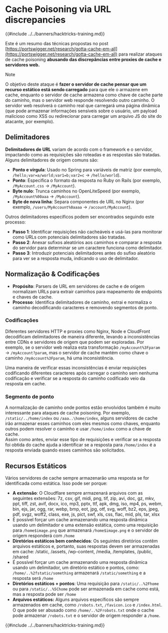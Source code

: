 # Cache Poisoning via URL discrepancies

{{#include ../../banners/hacktricks-training.md}}

Este é um resumo das técnicas propostas no post [https://portswigger.net/research/gotta-cache-em-all](https://portswigger.net/research/gotta-cache-em-all) para realizar ataques de cache poisoning **abusando das discrepâncias entre proxies de cache e servidores web.**

> [!NOTE]
> O objetivo deste ataque é **fazer o servidor de cache pensar que um recurso estático está sendo carregado** para que ele o armazene em cache, enquanto o servidor de cache armazena como chave de cache parte do caminho, mas o servidor web responde resolvendo outro caminho. O servidor web resolverá o caminho real que carregará uma página dinâmica (que pode armazenar informações sensíveis sobre o usuário, um payload malicioso como XSS ou redirecionar para carregar um arquivo JS do site do atacante, por exemplo).

## Delimitadores

**Delimitadores de URL** variam de acordo com o framework e o servidor, impactando como as requisições são roteadas e as respostas são tratadas. Alguns delimitadores de origem comuns são:

- **Ponto e vírgula**: Usado no Spring para variáveis de matriz (por exemplo, `/hello;var=a/world;var1=b;var2=c` → `/hello/world`).
- **Ponto**: Especifica o formato da resposta no Ruby on Rails (por exemplo, `/MyAccount.css` → `/MyAccount`).
- **Byte nulo**: Trunca caminhos no OpenLiteSpeed (por exemplo, `/MyAccount%00aaa` → `/MyAccount`).
- **Byte de nova linha**: Separa componentes de URL no Nginx (por exemplo, `/users/MyAccount%0aaaa` → `/account/MyAccount`).

Outros delimitadores específicos podem ser encontrados seguindo este processo:

- **Passo 1**: Identificar requisições não cacheáveis e usá-las para monitorar como URLs com potenciais delimitadores são tratadas.
- **Passo 2**: Anexar sufixos aleatórios aos caminhos e comparar a resposta do servidor para determinar se um caractere funciona como delimitador.
- **Passo 3**: Introduzir potenciais delimitadores antes do sufixo aleatório para ver se a resposta muda, indicando o uso de delimitador.

## Normalização & Codificações

- **Propósito**: Parsers de URL em servidores de cache e de origem normalizam URLs para extrair caminhos para mapeamento de endpoints e chaves de cache.
- **Processo**: Identifica delimitadores de caminho, extrai e normaliza o caminho decodificando caracteres e removendo segmentos de ponto.

### **Codificações**

Diferentes servidores HTTP e proxies como Nginx, Node e CloudFront decodificam delimitadores de maneira diferente, levando a inconsistências entre CDNs e servidores de origem que podem ser exploradas. Por exemplo, se o servidor web realiza esta transformação `/myAccount%3Fparam` → `/myAccount?param`, mas o servidor de cache mantém como chave o caminho `/myAccount%3Fparam`, há uma inconsistência.&#x20;

Uma maneira de verificar essas inconsistências é enviar requisições codificando diferentes caracteres após carregar o caminho sem nenhuma codificação e verificar se a resposta do caminho codificado veio da resposta em cache.

### Segmento de ponto

A normalização de caminho onde pontos estão envolvidos também é muito interessante para ataques de cache poisoning. Por exemplo, `/static/../home/index` ou `/aaa..\home/index`, alguns servidores de cache irão armazenar esses caminhos com eles mesmos como chaves, enquanto outros podem resolver o caminho e usar `/home/index` como a chave de cache.\
Assim como antes, enviar esse tipo de requisições e verificar se a resposta foi obtida do cache ajuda a identificar se a resposta para `/home/index` é a resposta enviada quando esses caminhos são solicitados.

## Recursos Estáticos

Vários servidores de cache sempre armazenarão uma resposta se for identificada como estática. Isso pode ser porque:

- **A extensão**: O Cloudflare sempre armazenará arquivos com as seguintes extensões: 7z, csv, gif, midi, png, tif, zip, avi, doc, gz, mkv, ppt, tiff, zst, avif, docx, ico, mp3, pptx, ttf, apk, dmg, iso, mp4, ps, webm, bin, ejs, jar, ogg, rar, webp, bmp, eot, jpg, otf, svg, woff, bz2, eps, jpeg, pdf, svgz, woff2, class, exe, js, pict, swf, xls, css, flac, mid, pls, tar, xlsx
- É possível forçar um cache armazenando uma resposta dinâmica usando um delimitador e uma extensão estática, como uma requisição para `/home$image.png` que armazenará `/home$image.png` e o servidor de origem responderá com `/home`
- **Diretórios estáticos bem conhecidos**: Os seguintes diretórios contêm arquivos estáticos e, portanto, suas respostas devem ser armazenadas em cache: /static, /assets, /wp-content, /media, /templates, /public, /shared
- É possível forçar um cache armazenando uma resposta dinâmica usando um delimitador, um diretório estático e pontos, como: `/home/..%2fstatic/something` armazenará `/static/something` e a resposta será `/home`
- **Diretórios estáticos + pontos**: Uma requisição para `/static/..%2Fhome` ou para `/static/..%5Chome` pode ser armazenada em cache como está, mas a resposta pode ser `/home`
- **Arquivos estáticos:** Alguns arquivos específicos são sempre armazenados em cache, como `/robots.txt`, `/favicon.ico` e `/index.html`. O que pode ser abusado como `/home/..%2Frobots.txt` onde o cache pode armazenar `/robots.txt` e o servidor de origem responder a `/home`.

{{#include ../../banners/hacktricks-training.md}}
